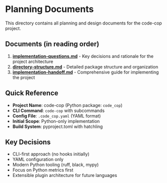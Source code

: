 # Planning Documents

This directory contains all planning and design documents for the code-cop project.

## Documents (in reading order)

1. **[implementation-questions.md](implementation-questions.md)** - Key decisions and rationale for the project architecture
2. **[directory-structure.md](directory-structure.md)** - Detailed package structure and organization
3. **[implementation-handoff.md](implementation-handoff.md)** - Comprehensive guide for implementing the project

## Quick Reference

- **Project Name**: code-cop (Python package: `code_cop`)
- **CLI Command**: `code-cop` with subcommands
- **Config File**: `.code_cop.yaml` (YAML format)
- **Initial Scope**: Python-only implementation
- **Build System**: pyproject.toml with hatchling

## Key Decisions

- CLI-first approach (no hooks initially)
- YAML configuration only
- Modern Python tooling (ruff, black, mypy)
- Focus on Python metrics first
- Extensible plugin architecture for future languages